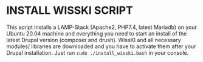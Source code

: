 # INSTALL WISSKI SCRIPT
This script installs a LAMP-Stack (Apache2, PHP7.4, latest Mariadb) on your Ubuntu 20.04 machine and everything you need to start an install of the latest Drupal version (composer and drush). WissKI and all necessary modules/ libraries are downloaded and you have to activate them after your Drupal installation.
Just run `sudo ./install_wisski.bash` in your console.
